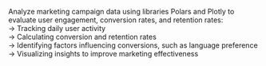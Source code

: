 Analyze marketing campaign data using libraries Polars and Plotly to evaluate user engagement, conversion rates, and retention rates: </br>
-> Tracking daily user activity </br>
-> Calculating conversion and retention rates </br>
-> Identifying factors influencing conversions, such as language preference </br>
-> Visualizing insights to improve marketing effectiveness </br>
